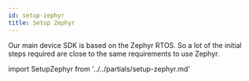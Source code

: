```yaml
---
id: setup-zephyr
title: Setup Zephyr
---
```


Our main device SDK is based on the Zephyr RTOS. So a lot of the initial steps required are close to the same requirements to use Zephyr.

import SetupZephyr from '../../partials/setup-zephyr.md'

<SetupZephyr/>
